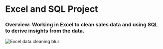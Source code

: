 # Excel and SQL Project
### Overview: Working in Excel to clean sales data and using SQL to derive insights from the data.

![Excel data cleaning blur](https://user-images.githubusercontent.com/99413257/158142532-2c4e3b0a-33b1-43ce-9bd1-fcafd699dab1.jpg)
